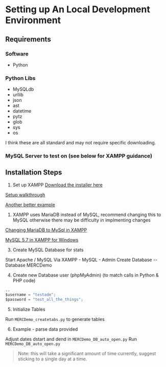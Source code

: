 # Setting up An Local Development Environment

## Requirements

### Software

- Python

### Python Libs

- MySQLdb
- urllib
- json
- ast
- datetime
- pytz
- glob
- sys
- os

I think these are all standard and may not require specific downloading.

### MySQL Server to test on (see below for XAMPP guidance)

## Installation Steps

1. Set up XAMPP
[Download the installer here](https://www.apachefriends.org/download.html)

[Setup walkthrough](https://www.ionos.ca/digitalguide/server/tools/xampp-tutorial-create-your-own-local-test-server/)

[Another better example](https://premium.wpmudev.org/blog/setting-up-xampp/)

1. XAMPP uses MariaDB instead of MySQL, recommend changing this to MySQL otherwise there may be difficulty in implmenting changes

[Changing MariaDB to MySql in XAMPP](https://stackoverflow.com/questions/39654428/how-can-i-change-mariadb-to-mysql-in-xampp)

[MySQL 5.7 in XAMPP for Windows](https://ourcodeworld.com/articles/read/1215/how-to-use-mysql-5-7-instead-of-mariadb-in-xampp-for-windows)

3. Create MySQL Database for stats

Start Apache / MySQL
Via XAMPP - MySQL - Admin
Create Database
--Database MERCDemo

4. Create new Database user (phpMyAdmin)
(to match calls in Python & PHP code)

```python
..
$username = "testadm";
$password = "test_all_the_things";
```

5. Initialize Tables

Run `MERCDemo_createtabs.py` to generate tables

6. Example - parse data provided

Adjust dates dstart and dend in `MERCDemo_DB_auto_open.py`
Run `MERCDemo_DB_auto_open.py`

>Note: this will take a significant amount of time currently, suggest sticking to a single day at a time.













